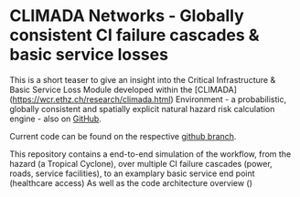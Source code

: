 # CLIMADA Networks - Globally consistent CI failure cascades &amp; basic service losses

This is a short teaser to give an insight into the Critical Infrastructure &amp; Basic Service Loss Module developed within the [CLIMADA] (https://wcr.ethz.ch/research/climada.html) Environment -  a probabilistic, globally consistent and spatially explicit natural hazard risk calculation engine - also on [GitHub](https://github.com/CLIMADA-project/climada_python).

Current code can be found on the respective [github branch](https://github.com/CLIMADA-project/climada_petals/tree/feature/networks).

This repository contains a end-to-end simulation of the workflow, from the hazard (a Tropical Cyclone), over multiple CI failure cascades (power, roads, service facilities), to an examplary basic service end point (healthcare access)
As well as the code architecture overview ()
